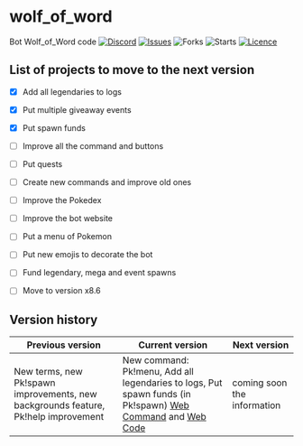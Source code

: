 # wolf_of_word
Bot Wolf_of_Word code
[![Discord](https://img.shields.io/discord/878225376319516732?logo=discord&style=flag)](https://discord.gg/Bae9rVuddV)
[![Issues](https://img.shields.io/github/issues/PenguinKingdom/wolf_of_word)](https://github.com/PenguinKingdom/wolf_of_word/issues/)
![Forks](https://img.shields.io/github/forks/PenguinKingdom/wolf_of_word)
![Starts](https://img.shields.io/github/stars/PenguinKingdom/wolf_of_word)
[![Licence](https://img.shields.io/github/license/PenguinKingdom/wolf_of_word)](https://github.com/PenguinKingdom/wolf_of_word/blob/main/LICENSE)

## List of projects to move to the next version
- [X] Add all legendaries to logs
- [X] Put multiple giveaway events
- [X] Put spawn funds
- [ ] Improve all the command and buttons
- [ ] Put quests
- [ ] Create new commands and improve old ones
- [ ] Improve the Pokedex
- [ ] Improve the bot website
- [ ] Put a menu of Pokemon
- [ ] Put new emojis to decorate the bot
- [ ] Fund legendary, mega and event spawns
- [ ] Move to version x8.6


## Version history
| Previous version | Current version | Next version |
| ---------------- | --------------- | ------------ |
| New terms, new Pk!spawn improvements, new backgrounds feature, Pk!help improvement | New command: Pk!menu, Add all legendaries to logs, Put spawn funds (in Pk!spawn) [Web Command](https://delta-bot.gitbook.io/wolf-of-world/) and [Web Code](https://github.com/PenguinKingdom/wolf_of_word) | coming soon the information |
